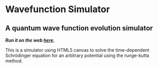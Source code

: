 # Wavefunction Simulator

## A quantum wave function evolution simulator

***Run it on the web [here](https://piano-miles.github.io/Wavefunction-Simulator/).***

This is a simulator using HTML5 canvas to solve the time-dependent Schrödinger equation for an arbitrary potential using the runge-kutta method.
